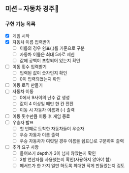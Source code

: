 ## 미션 – 자동차 경주🚗

### 구현 기능 목록

- [x] 게임 시작
- [x] 자동차 이름 입력받기
    - [ ] 이름의 경우 쉼표(,)를 기준으로 구분
    - [ ] 자동차 이름은 최대 5자로 제한
    - [ ] 값에 공백이 포함되어 있는지 확인
- [ ] 이동 횟수 입력받기
    - [ ] 입력된 값이 숫자인지 확인
    - [ ] 0이 입력되었는지 확인
- [ ] 이동 로직 만들기
- [ ] 자동차 이동
  - [ ] 0에서 9사이의 난수 값 생성
  - [ ] 값이 4 이상일 때만 한 칸 전진
  - [ ] 이동 시 자동차 이름과 (-) 출력
- [ ] 이동 횟수만큼 이동 후 게임 종료
- [ ] 우승자 발표
  - [ ] 첫 번째로 도착한 자동차들이 우승자
  - [ ] 우승 자동차 이름 출력
  - [ ] 우승 자동차가 여럿일 경우 이름을 쉼표(,)로 구분하여 출력
- [ ] 추가 요구 사항
  - [ ] 들여쓰기 depth가 3이 넘지 않았는지 확인
  - [ ] 3항 연산자를 사용했는지 확인(사용하지 않아야 함)
  - [ ] 메서드가 한 가지 일만 하도록 최대한 작게 만들었는지 검토
